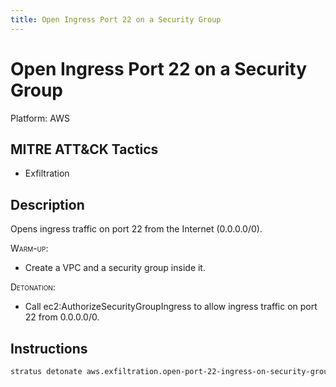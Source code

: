```yaml
---
title: Open Ingress Port 22 on a Security Group
---
```


# Open Ingress Port 22 on a Security Group




Platform: AWS

## MITRE ATT&CK Tactics


- Exfiltration

## Description


Opens ingress traffic on port 22 from the Internet (0.0.0.0/0).

<span style="font-variant: small-caps;">Warm-up</span>: 

- Create a VPC and a security group inside it.

<span style="font-variant: small-caps;">Detonation</span>: 

- Call ec2:AuthorizeSecurityGroupIngress to allow ingress traffic on port 22 from 0.0.0.0/0.


## Instructions

```bash title="Detonate with Stratus Red Team"
stratus detonate aws.exfiltration.open-port-22-ingress-on-security-group
```